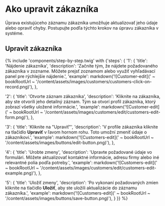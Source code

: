 # Ako upravit zákazníka

Úprava existujúceho záznamu zákazníka umožňuje aktualizovať jeho údaje alebo opraviť chyby. Postupujte podľa týchto krokov na úpravu zákazníka v systéme.

## Upravit zákazníka

{% include 'components/step-by-step.twig' with {'steps': {
  '1': {
    'title': 'Nájdenie zákazníka',
    'description': 'Začnite tým, že nájdete požadovaného zákazníka v zozname. Môžete prejsť zoznamom alebo využiť vyhľadávací panel pre rýchlejšie nájdenie.',
    'example': markdown('![Customer-edit](' ~ bookRootUrl ~ '/content/assets/images/customers/customers-click-on-record.png)'),
  },

  '2': {
    'title': 'Otvorte záznam zákazníka',
    'description': 'Kliknite na zákazníka, aby ste otvorili jeho detailný záznam. Tým sa otvorí profil zákazníka, ktorý zobrazí všetky uložené informácie.',
    'example': markdown('![Customer-edit](' ~ bookRootUrl ~ '/content/assets/images/customers/edit/customers-edit-form.png)'),
  },

  '3': {
    'title': 'Kliknite na "Upraviť"',
    'description': 'V profile zákazníka kliknite na tlačidlo **Upraviť** v ľavom hornom rohu. Toto umožní zmeniť údaje o zákazníkovi.',
    'example': markdown('![Customers-edit](' ~ bookRootUrl ~ '/content/assets/images/buttons/edit-button.png)'),
  },

  '4': {
    'title': 'Urobte zmeny',
    'description': 'Upravte požadované údaje vo formulári. Môžete aktualizovať kontaktné informácie, adresu firmy alebo iné relevantné polia podľa potreby.',
    'example': markdown('![Customers-edit](' ~ bookRootUrl ~ '/content/assets/images/customers/edit/customers-edit-example.png)'),
  },

  '5': {
    'title': 'Uložiť zmeny',
    'description': 'Po vykonaní požadovaných zmien kliknite na tlačidlo **Uložiť**, aby ste uložili aktualizácie do záznamu zákazníka.',
    'example': markdown('![Customers-edit](' ~ bookRootUrl ~ '/content/assets/images/buttons/save-button.png)'),
  }
}} %}


